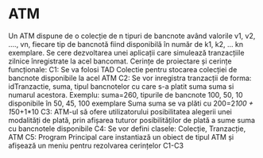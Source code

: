 # ATM
Un ATM dispune de o colecție de n tipuri de bancnote având valorile v1, v2, …., vn,
fiecare tip de bancnotă fiind disponibilă în număr de k1, k2, … kn exemplare. Se cere
dezvoltarea unei aplicații care simulează tranzacțiile zilnice înregistrate la acel
bancomat.
Cerințe de proiectare și cerințe funcționale:
C1: Se va folosi TAD Colectie pentru stocarea colecției de bancnote
disponibile la acel ATM
C2: Se vor inregistra tranzacții de forma: idTranzactie, suma, tipul bancnotelor cu care
s-a platit suma suma si numarul acestora.
Exemplu:
suma=260, tipurile de bancnote 100, 50, 10 disponibile în 50, 45, 100 exemplare
Suma suma se va plăti cu 200=2*100 + 1*50+1*10
C3: ATM-ul să ofere utilizatorului posibilitatea alegerii unei modalități de plată, prin
afișarea tuturor posibilităților de plată a sume suma cu bancnotele disponibile
C4: Se vor defini clasele: Colecție, Tranzacție, ATM
C5: Program Principal care instantiază un obiect de tipul ATM și afișează un meniu
pentru rezolvarea cerințelor C1-C3
